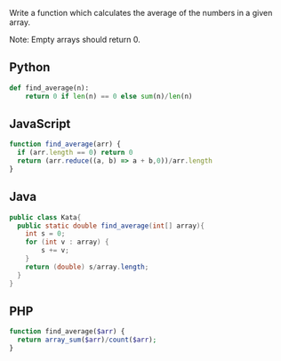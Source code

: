 Write a function which calculates the average of the numbers in a given array.

Note: Empty arrays should return 0.

## Python
```python
def find_average(n):
    return 0 if len(n) == 0 else sum(n)/len(n)
```

## JavaScript
```js
function find_average(arr) {
  if (arr.length == 0) return 0
  return (arr.reduce((a, b) => a + b,0))/arr.length
}
```

## Java
```java
public class Kata{
  public static double find_average(int[] array){
    int s = 0;
    for (int v : array) {
        s += v;
    }
    return (double) s/array.length;
  }
}
```

## PHP
```php
function find_average($arr) {
  return array_sum($arr)/count($arr);
}
```